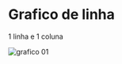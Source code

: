 # Grafico de linha

1 linha e 1 coluna 

![grafico 01](https://github.com/petwillian/Grafico-de-linha/assets/44210315/105ccc9b-c415-478f-a2bf-b4e000163ba7)


